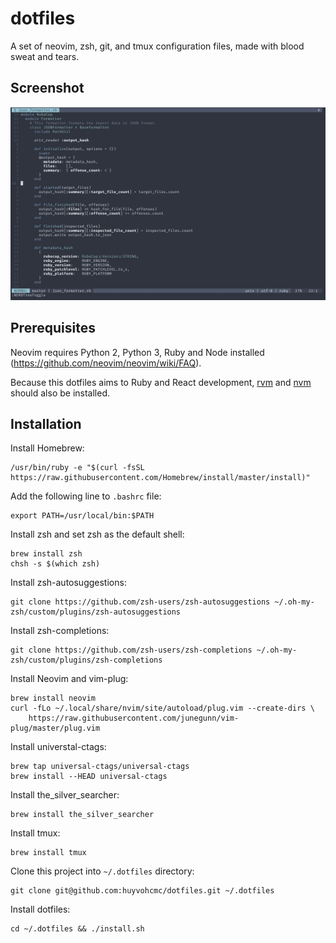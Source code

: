 # dotfiles

A set of neovim, zsh, git, and tmux configuration files, made with blood sweat and tears.

## Screenshot

![screenshot](screenshot.png)

## Prerequisites

Neovim requires Python 2, Python 3, Ruby and Node installed (https://github.com/neovim/neovim/wiki/FAQ).

Because this dotfiles aims to Ruby and React development, [rvm](https://rvm.io/) and [nvm](https://github.com/creationix/nvm) should also be installed.

## Installation

Install Homebrew:

```
/usr/bin/ruby -e "$(curl -fsSL https://raw.githubusercontent.com/Homebrew/install/master/install)"
```

Add the following line to `.bashrc` file:

```
export PATH=/usr/local/bin:$PATH
```

Install zsh and set zsh as the default shell:

```
brew install zsh
chsh -s $(which zsh)
```

Install zsh-autosuggestions:

```
git clone https://github.com/zsh-users/zsh-autosuggestions ~/.oh-my-zsh/custom/plugins/zsh-autosuggestions
```

Install zsh-completions:

```
git clone https://github.com/zsh-users/zsh-completions ~/.oh-my-zsh/custom/plugins/zsh-completions
```

Install Neovim and vim-plug:

```
brew install neovim
curl -fLo ~/.local/share/nvim/site/autoload/plug.vim --create-dirs \
    https://raw.githubusercontent.com/junegunn/vim-plug/master/plug.vim
```

Install universtal-ctags:

```
brew tap universal-ctags/universal-ctags
brew install --HEAD universal-ctags
```

Install the_silver_searcher:

```
brew install the_silver_searcher
```

Install tmux:

```
brew install tmux
```

Clone this project into `~/.dotfiles` directory:

```
git clone git@github.com:huyvohcmc/dotfiles.git ~/.dotfiles
```

Install dotfiles:

```
cd ~/.dotfiles && ./install.sh
```
